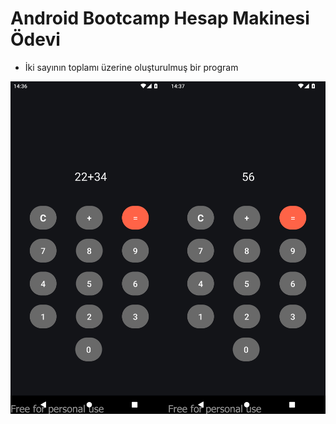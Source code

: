 <h1>Android Bootcamp Hesap Makinesi Ödevi</h1>

<ul>
  <li>İki sayının toplamı üzerine oluşturulmuş bir program</li>

</ul>

![](calculate.png)
